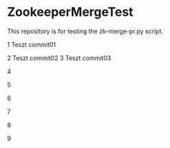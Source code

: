 # ZookeeperMergeTest
This repository is for testing the zk-merge-pr.py script. 

1
Teszt commit01

2
Teszt commit02
3
Teszt commit03

4

5

6

7

8

9
